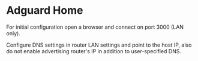# Adguard Home
For initial configuration open a browser and connect on port 3000 (LAN only).

Configure DNS settings in router LAN settings and point to the host IP, also do not enable advertising router's IP in addition to user-specified DNS.